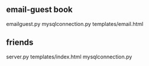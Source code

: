 ## email-guest book
emailguest.py
mysqlconnection.py
templates/email.html

## friends
server.py
templates/index.html
mysqlconnection.py
